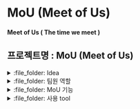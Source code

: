 # MoU (Meet of Us)
#### Meet of Us ( The time we meet )
## 프로젝트명 : MoU (Meet of Us)


<details>
<summary> :file_folder: Idea </summary>
<div markdown="1">
 - 모임의 장소와 시간 선정에 어려움을 겪는 이들을 위한, 공용 캘린더를 활용한 모임 일정 추천 시스템
</div>
</details>

<details>
<summary> :file_folder:  팀원 역할 </summary>
<div markdown="1">

## 역할
- `Dain-K`
- `skarns23`
</div>
</details>

<details>
<summary> :file_folder:  MoU 기능 </summary>
<div markdown="1">

## MoU 기능
 - 회원가입 시  고정적인 일정 ( ex 출근, 등교) 선택 일정 정리를 수월하게 함, 체크박스를 통한 해제 기능도 추가 
#### :one: 사용자가 그룹 생성 
 - 회원가입이 되어있지 않은 친구에게는 초대메시지 보내기
 - 그룹에 포함된 인원들은 그룹 캘린더에 일정을 공유 -> 모든 멤버가 가능한 시간에 약속 정함
+모임 장소 선정 ex) 동성로, 영남대 

#### :two: 캘린더에 따른 모임 일정 추천 + 모임 카테고리 (술, 카페)에 따른 추천 리스트
 - 추천받은 일정에 대해 그룹 인원은 댓글을 달아 소통이 가능하며, 일정별로 투표를 통해 최종적으로 만나는 일정을 선택 
#### :three: 해당 모임 일정에 따른 리뷰 관리
 - 투표로 정해진 일정을 진행 후, 일정에 대한 리뷰와 추천받은 장소에 대한 리뷰 작성
 - 리뷰를 기반으로 서비스 개선 및 장소 리스트 관리
#### :four: 댓글 기능 추가 
 - 서로 대화를 통해 일정을 조정할 수 있도록 함 
</div>
</details>


<details>
<summary> :file_folder:  사용 tool </summary>
<div markdown="1">

## 사용 tool
#### Front : React,React.js,HTML,CSS
#### Back : Sprig-boot, Spring data JPA, Spring boot security
#### 기타 : MariaDB, DBeaver, AWS, Git
</div>
</details>

